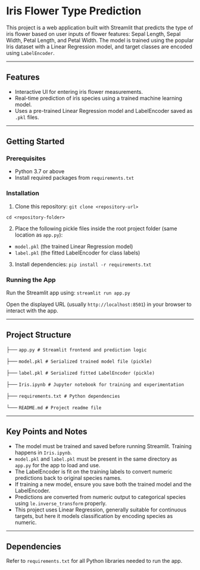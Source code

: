# Iris Flower Type Prediction

This project is a web application built with Streamlit that predicts the type of iris flower based on user inputs of flower features: Sepal Length, Sepal Width, Petal Length, and Petal Width. The model is trained using the popular Iris dataset with a Linear Regression model, and target classes are encoded using `LabelEncoder`.

---

## Features

- Interactive UI for entering iris flower measurements.
- Real-time prediction of iris species using a trained machine learning model.
- Uses a pre-trained Linear Regression model and LabelEncoder saved as `.pkl` files.
  
---

## Getting Started

### Prerequisites

- Python 3.7 or above
- Install required packages from `requirements.txt`

### Installation

1. Clone this repository:
`git clone <repository-url>`

`cd <repository-folder>`


2. Place the following pickle files inside the root project folder (same location as `app.py`):
- `model.pkl` (the trained Linear Regression model)
- `label.pkl` (the fitted LabelEncoder for class labels)

3. Install dependencies:
`pip install -r requirements.txt`

### Running the App

Run the Streamlit app using:
`streamlit run app.py`

Open the displayed URL (usually `http://localhost:8501`) in your browser to interact with the app.

---

## Project Structure


├── `app.py # Streamlit frontend and prediction logic`

├── `model.pkl # Serialized trained model file (pickle)`

├── `label.pkl # Serialized fitted LabelEncoder (pickle)`

├── `Iris.ipynb # Jupyter notebook for training and experimentation`

├── `requirements.txt # Python dependencies`

└── `README.md # Project readme file`

---

## Key Points and Notes

- The model must be trained and saved before running Streamlit. Training happens in `Iris.ipynb`.
- `model.pkl` and `label.pkl` must be present in the same directory as `app.py` for the app to load and use.
- The LabelEncoder is fit on the training labels to convert numeric predictions back to original species names.
- If training a new model, ensure you save both the trained model and the LabelEncoder.
- Predictions are converted from numeric output to categorical species using `le.inverse_transform` properly.
- This project uses Linear Regression, generally suitable for continuous targets, but here it models classification by encoding species as numeric.

---

## Dependencies

Refer to `requirements.txt` for all Python libraries needed to run the app.

